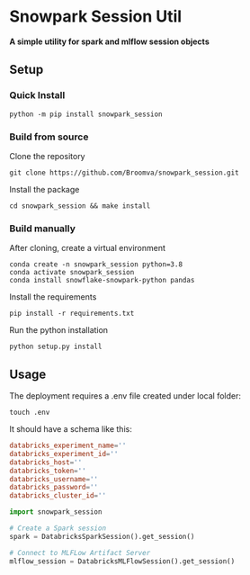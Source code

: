 # Snowpark Session Util
**A simple utility for spark and mlflow session objects**


## Setup

### Quick Install

```shell
python -m pip install snowpark_session
```

### Build from source

Clone the repository

```shell
git clone https://github.com/Broomva/snowpark_session.git
```

Install the package

``` shell
cd snowpark_session && make install
```

### Build manually

After cloning, create a virtual environment

```shell
conda create -n snowpark_session python=3.8
conda activate snowpark_session
conda install snowflake-snowpark-python pandas
```

Install the requirements

```shell
pip install -r requirements.txt
```

Run the python installation

```shell
python setup.py install
```

## Usage

The deployment requires a .env file created under local folder:

```shell
touch .env
```

It should have a schema like this:

```toml
databricks_experiment_name=''
databricks_experiment_id=''
databricks_host=''
databricks_token=''
databricks_username=''
databricks_password=''
databricks_cluster_id=''
```

```python
import snowpark_session 

# Create a Spark session
spark = DatabricksSparkSession().get_session()

# Connect to MLFLow Artifact Server
mlflow_session = DatabricksMLFlowSession().get_session()
```